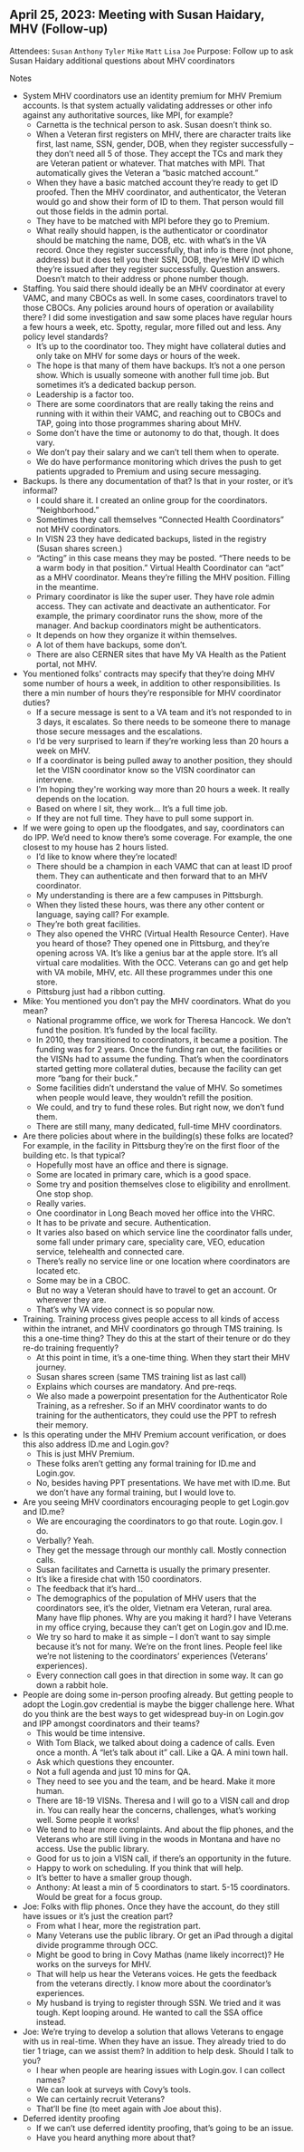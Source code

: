 ## April 25, 2023: Meeting with Susan Haidary, MHV (Follow-up)

Attendees: `Susan` `Anthony` `Tyler` `Mike` `Matt` `Lisa` `Joe`
Purpose: Follow up to ask Susan Haidary additional questions about MHV coordinators

Notes
- System MHV coordinators use an identity premium for MHV Premium accounts. Is that system actually validating addresses or other info against any authoritative sources, like MPI, for example?
  - Carnetta is the technical person to ask. Susan doesn’t think so.
  - When a Veteran first registers on MHV, there are character traits like first, last name, SSN, gender, DOB, when they register successfully – they don’t need all 5 of those. They accept the TCs and mark they are Veteran patient or whatever. That matches with MPI. That automatically gives the Veteran a “basic matched account.”
  - When they have a basic matched account they’re ready to get ID proofed. Then the MHV coordinator, and authenticator, the Veteran would go and show their form of ID to them. That person would fill out those fields in the admin portal.
  - They have to be matched with MPI before they go to Premium.
  - What really should happen, is the authenticator or coordinator should be matching the name, DOB, etc. with what’s in the VA record. Once they register successfully, that info is there (not phone, address) but it does tell you their SSN, DOB, they’re MHV ID which they’re issued after they register successfully. Question answers. Doesn’t match to their address or phone number though.
- Staffing. You said there should ideally be an MHV coordinator at every VAMC, and many CBOCs as well. In some cases, coordinators travel to those CBOCs. Any policies around hours of operation or availability there? I did some investigation and saw some places have regular hours a few hours a week, etc. Spotty, regular, more filled out and less. Any policy level standards?
  - It’s up to the coordinator too. They might have collateral duties and only take on MHV for some days or hours of the week.
  - The hope is that many of them have backups. It’s not a one person show. Which is usually someone with another full time job. But sometimes it’s a dedicated backup person.
  - Leadership is a factor too.
  - There are some coordinators that are really taking the reins and running with it within their VAMC, and reaching out to CBOCs and TAP, going into those programmes sharing about MHV.
  - Some don’t have the time or autonomy to do that, though. It does vary.
  - We don’t pay their salary and we can’t tell them when to operate.
  - We do have performance monitoring which drives the push to get patients upgraded to Premium and using secure messaging.
- Backups. Is there any documentation of that? Is that in your roster, or it’s informal?
  - I could share it. I created an online group for the coordinators. “Neighborhood.”
  - Sometimes they call themselves “Connected Health Coordinators” not MHV coordinators.
  - In VISN 23 they have dedicated backups, listed in the registry (Susan shares screen.)
  - “Acting” in this case means they may be posted. “There needs to be a warm body in that position.” Virtual Health Coordinator can “act” as a MHV coordinator. Means they’re filling the MHV position. Filling in the meantime.
  - Primary coordinator is like the super user. They have role admin access. They can activate and deactivate an authenticator. For example, the primary coordinator runs the show, more of the manager. And backup coordinators might be authenticators.
  - It depends on how they organize it within themselves.
  - A lot of them have backups, some don’t.
  - There are also CERNER sites that have My VA Health as the Patient portal, not MHV.
- You mentioned folks' contracts may specify that they’re doing MHV some number of hours a week, in addition to other responsibilities. Is there a min number of hours they’re responsible for MHV coordinator duties?
  - If a secure message is sent to a VA team and it’s not responded to in 3 days, it escalates. So there needs to be someone there to manage those secure messages and the escalations. 
  - I’d be very surprised to learn if they’re working less than 20 hours a week on MHV.
  - If a coordinator is being pulled away to another position, they should let the VISN coordinator know so the VISN coordinator can intervene.
  - I’m hoping they're working way more than 20 hours a week. It really depends on the location.
  - Based on where I sit, they work… It’s a full time job.
  - If they are not full time. They have to pull some support in.
- If we were going to open up the floodgates, and say, coordinators can do IPP. We’d need to know there’s some coverage. For example, the one closest to my house has 2 hours listed.
  - I’d like to know where they’re located!
  - There should be a champion in each VAMC that can at least ID proof them. They can authenticate and then forward that to an MHV coordinator.
  - My understanding is there are a few campuses in Pittsburgh.
  - When they listed these hours, was there any other content or language, saying call? For example.
  - They’re both great facilities. 
  - They also opened the VHRC (Virtual Health Resource Center). Have you heard of those? They opened one in Pittsburg, and they’re opening across VA. It’s like a genius bar at the apple store. It’s all virtual care modalities. With the OCC. Veterans can go and get help with VA mobile, MHV, etc. All these programmes under this one store.
  - Pittsburg just had a ribbon cutting.
- Mike: You mentioned you don’t pay the MHV coordinators. What do you mean?
  - National programme office, we work for Theresa Hancock. We don’t fund the position. It’s funded by the local facility.
  - In 2010, they transitioned to coordinators, it became a position. The funding was for 2 years. Once the funding ran out, the facilities or the VISNs had to assume the funding. That’s when the coordinators started getting more collateral duties, because the facility can get more “bang for their buck.”
  - Some facilities didn’t understand the value of MHV. So sometimes when people would leave, they wouldn’t refill the position.
  - We could, and try to fund these roles. But right now, we don’t fund them.
  - There are still many, many dedicated, full-time MHV coordinators.
- Are there policies about where in the building(s) these folks are located? For example, in the facility in Pittsburg they’re on the first floor of the building etc. Is that typical?
  - Hopefully most have an office and there is signage.
  - Some are located in primary care, which is a good space.
  - Some try and position themselves close to eligibility and enrollment. One stop shop.
  - Really varies.
  - One coordinator in Long Beach moved her office into the VHRC.
  - It has to be private and secure. Authentication.
  - It varies also based on which service line the coordinator falls under, some fall under primary care, speciality care, VEO, education service, telehealth and connected care.
  - There’s really no service line or one location where coordinators are located etc.
  - Some may be in a CBOC.
  - But no way a Veteran should have to travel to get an account. Or wherever they are.
  - That’s why VA video connect is so popular now.
- Training. Training process gives people access to all kinds of access within the intranet, and MHV coordinators go through TMS training. Is this a one-time thing? They do this at the start of their tenure or do they re-do training frequently?
  - At this point in time, it’s a one-time thing. When they start their MHV journey.
  - Susan shares screen (same TMS training list as last call)
  - Explains which courses are mandatory. And pre-reqs.
  - We also made a powerpoint presentation for the Authenticator Role Training, as a refresher. So if an MHV coordinator wants to do training for the authenticators, they could use the PPT to refresh their memory.
- Is this operating under the MHV Premium account verification, or does this also address ID.me and Login.gov?
  - This is just MHV Premium.
  - These folks aren’t getting any formal training for ID.me and Login.gov.
  - No, besides having PPT presentations. We have met with ID.me. But we don’t have any formal training, but I would love to.
- Are you seeing MHV coordinators encouraging people to get Login.gov and ID.me?
  - We are encouraging the coordinators to go that route. Login.gov. I do.
  - Verbally? Yeah.
  - They get the message through our monthly call. Mostly connection calls.
  - Susan facilitates and Carnetta is usually the primary presenter. 
  - It’s like a fireside chat with 150 coordinators.
  - The feedback that it’s hard…
  - The demographics of the population of MHV users that the coordinators see, it’s the older, Vietnam era Veteran, rural area. Many have flip phones. Why are you making it hard? I have Veterans in my office crying, because they can’t get on Login.gov and ID.me.
  - We try so hard to make it as simple – I don’t want to say simple because it’s not for many. We’re on the front lines. People feel like we’re not listening to the coordinators’ experiences (Veterans’ experiences).
  - Every connection call goes in that direction in some way. It can go down a rabbit hole.
- People are doing some in-person proofing already. But getting people to adopt the Login.gov credential is maybe the bigger challenge here. What do you think are the best ways to get widespread buy-in on Login.gov and IPP amongst coordinators and their teams?
  - This would be time intensive. 
  - With Tom Black, we talked about doing a cadence of calls. Even once a month. A “let’s talk about it” call. Like a QA. A mini town hall.
  - Ask which questions they encounter.
  - Not a full agenda and just 10 mins for QA.
  - They need to see you and the team, and be heard. Make it more human.
  - There are 18-19 VISNs. Theresa and I will go to a VISN call and drop in. You can really hear the concerns, challenges, what’s working well. Some people it works!
  - We tend to hear more complaints. And about the flip phones, and the Veterans who are still living in the woods in Montana and have no access. Use the public library.
  - Good for us to join a VISN call, if there’s an opportunity in the future.
  - Happy to work on scheduling. If you think that will help.
  - It’s better to have a smaller group though.
  - Anthony: At least a min of 5 coordinators to start. 5-15 coordinators. Would be great for a focus group.
- Joe: Folks with flip phones. Once they have the account, do they still have issues or it’s just the creation part?
  - From what I hear, more the registration part.
  - Many Veterans use the public library. Or get an iPad through a digital divide programme through OCC.
  - Might be good to bring in Covy Mathas (name likely incorrect)? He works on the surveys for MHV.
  - That will help us hear the Veterans voices. He gets the feedback from the veterans directly. I know more about the coordinator’s experiences.
  - My husband is trying to register through SSN. We tried and it was tough. Kept looping around. He wanted to call the SSA office instead.
- Joe: We’re trying to develop a solution that allows Veterans to engage with us in real-time. When they have an issue. They already tried to do tier 1 triage, can we assist them? In addition to help desk. Should I talk to you?
  - I hear when people are hearing issues with Login.gov. I can collect names?
  - We can look at surveys with Covy’s tools.
  - We can certainly recruit Veterans?
  - That’ll be fine (to meet again with Joe about this).
- Deferred identity proofing
  - If we can’t use deferred identity proofing, that’s going to be an issue.
  - Have you heard anything more about that?
